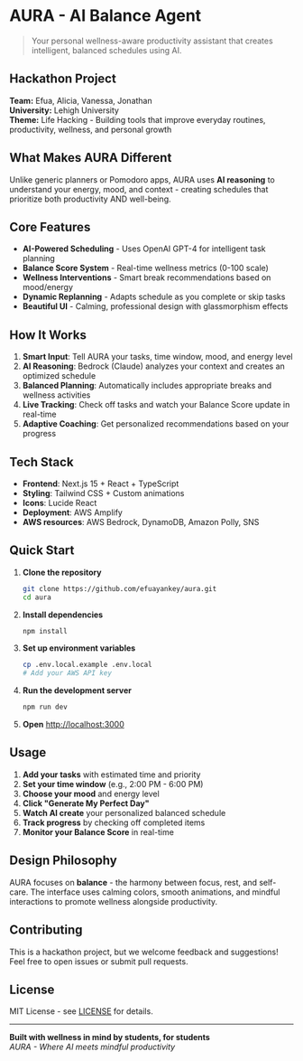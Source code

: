 # AURA - AI Balance Agent

> Your personal wellness-aware productivity assistant that creates intelligent, balanced schedules using AI.

## Hackathon Project

**Team:** Efua, Alicia, Vanessa, Jonathan  
**University:** Lehigh University  
**Theme:** Life Hacking - Building tools that improve everyday routines, productivity, wellness, and personal growth

## What Makes AURA Different

Unlike generic planners or Pomodoro apps, AURA uses **AI reasoning** to understand your energy, mood, and context - creating schedules that prioritize both productivity AND well-being.

## Core Features

- **AI-Powered Scheduling** - Uses OpenAI GPT-4 for intelligent task planning
- **Balance Score System** - Real-time wellness metrics (0-100 scale)
- **Wellness Interventions** - Smart break recommendations based on mood/energy
- **Dynamic Replanning** - Adapts schedule as you complete or skip tasks
- **Beautiful UI** - Calming, professional design with glassmorphism effects

## How It Works

1. **Smart Input**: Tell AURA your tasks, time window, mood, and energy level
2. **AI Reasoning**: Bedrock (Claude) analyzes your context and creates an optimized schedule
3. **Balanced Planning**: Automatically includes appropriate breaks and wellness activities
4. **Live Tracking**: Check off tasks and watch your Balance Score update in real-time
5. **Adaptive Coaching**: Get personalized recommendations based on your progress

## Tech Stack

- **Frontend**: Next.js 15 + React + TypeScript
- **Styling**: Tailwind CSS + Custom animations
- **Icons**: Lucide React
- **Deployment**: AWS Amplify
- **AWS resources**: AWS Bedrock, DynamoDB, Amazon Polly, SNS

## Quick Start

1. **Clone the repository**
   ```bash
   git clone https://github.com/efuayankey/aura.git
   cd aura
   ```

2. **Install dependencies**
   ```bash
   npm install
   ```

3. **Set up environment variables**
   ```bash
   cp .env.local.example .env.local
   # Add your AWS API key
   ```

4. **Run the development server**
   ```bash
   npm run dev
   ```

5. **Open** [http://localhost:3000](http://localhost:3000)

## Usage

1. **Add your tasks** with estimated time and priority
2. **Set your time window** (e.g., 2:00 PM - 6:00 PM)
3. **Choose your mood** and energy level
4. **Click "Generate My Perfect Day"**
5. **Watch AI create** your personalized balanced schedule
6. **Track progress** by checking off completed items
7. **Monitor your Balance Score** in real-time

## Design Philosophy

AURA focuses on **balance** - the harmony between focus, rest, and self-care. The interface uses calming colors, smooth animations, and mindful interactions to promote wellness alongside productivity.

## Contributing

This is a hackathon project, but we welcome feedback and suggestions! Feel free to open issues or submit pull requests.

## License

MIT License - see [LICENSE](LICENSE) for details.

---

**Built with wellness in mind by students, for students**  
*AURA - Where AI meets mindful productivity*
